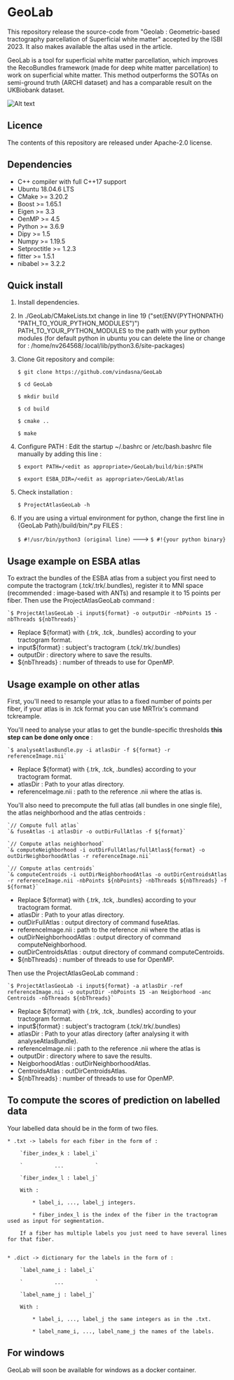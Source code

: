 # GeoLab

This repository release the source-code from "Geolab : Geometric-based  tractography parcellation of Superficial white matter" accepted by the ISBI 2023.
It also makes available the altas used in the article.

GeoLab is a tool for superficial white matter parcellation, which improves the RecoBundles framework (made for deep white matter parcellation) to work on superficial white matter. This method outperforms the SOTAs on semi-ground truth (ARCHI dataset) and has a comparable result on the UKBiobank dataset.

![Alt text](https://github.com/vindasna/GeoLab/blob/main/Pipeline.png "Pipeline")


## Licence

The contents of this repository are released under Apache-2.0 license.

## Dependencies

- C++ compiler with full C++17 support
- Ubuntu 18.04.6 LTS
- CMake >= 3.20.2
- Boost >= 1.65.1
- Eigen >= 3.3
- OenMP >= 4.5
- Python >= 3.6.9
- Dipy >= 1.5
- Numpy >= 1.19.5
- Setproctitle >= 1.2.3
- fitter >= 1.5.1
- nibabel >= 3.2.2

## Quick install

1. Install dependencies.
2. In ./GeoLab/CMakeLists.txt change in line 19 ("set(ENV{PYTHONPATH} "PATH_TO_YOUR_PYTHON_MODULES")") PATH_TO_YOUR_PYTHON_MODULES to the path with your python modules (for default python in ubuntu you can delete the line or change for : /home/nv264568/.local/lib/python3.6/site-packages)
3. Clone Git repository and compile:

   `$ git clone https://github.com/vindasna/GeoLab`
   
   `$ cd GeoLab`
   
   `$ mkdir build`
   
   `$ cd build`
   
   `$ cmake ..`
   
   `$ make`
   

4. Configure PATH :
   Edit the startup ~/.bashrc or /etc/bash.bashrc file manually by adding this line :
   
   `$ export PATH=/<edit as appropriate>/GeoLab/build/bin:$PATH`
   
   `$ export ESBA_DIR=/<edit as appropriate>/GeoLab/Atlas`

5. Check installation :
 
   `$ ProjectAtlasGeoLab -h`

6. If you are using a virtual environment for python, change the first line in {GeoLab Path}/build/bin/*.py FILES :
   
   `$ #!/usr/bin/python3 (original line)`    --->    `$ #!{your python binary}`     
 

## Usage example on ESBA atlas

To extract the bundles of the ESBA atlas from a subject you first need to compute the tractogram (.tck/.trk/.bundles), register it to MNI space (recommended : image-based with ANTs) and resample it to 15 points per fiber. Then use the ProjectAtlasGeoLab command :

    `$ ProjectAtlasGeoLab -i input${format} -o outputDir -nbPoints 15 -nbThreads ${nbThreads}` 

* Replace ${format} with {.trk, .tck, .bundles} according to your tractogram format.
* input${format} : subject's tractogram (.tck/.trk/.bundles)
* outputDir : directory where to save the results.
* ${nbThreads} : number of threads to use for OpenMP.
 

## Usage example on other atlas

First, you'll need to resample your atlas to a fixed number of points per fiber, if your atlas is in .tck format you can use MRTrix's command tckreample.

You'll need to analyse your atlas to get the bundle-specific thresholds **this step can be done only once** :

    `$ analyseAtlasBundle.py -i atlasDir -f ${format} -r referenceImage.nii`

* Replace ${format} with {.trk, .tck, .bundles} according to your tractogram format.
* atlasDir : Path to your atlas directory.
* referenceImage.nii : path to the reference .nii where the atlas is.


You'll also need to precompute the full atlas (all bundles in one single file), the atlas neighborhood and the atlas centroids :

    `// Compute full atlas`
    `& fuseAtlas -i atlasDir -o outDirFullAtlas -f ${format}`

    `// Compute atlas neighborhood`
    `& computeNeighborhood -i outDirFullAtlas/fullAtlas${format} -o outDirNeighborhoodAtlas -r referenceImage.nii`

    `// Compute atlas centroids`
    `& computeCentroids -i outDirNeighborhoodAtlas -o outDirCentroidsAtlas -r referenceImage.nii -nbPoints ${nbPoints} -nbThreads ${nbThreads} -f ${format}`
    
* Replace ${format} with {.trk, .tck, .bundles} according to your tractogram format.
* atlasDir : Path to your atlas directory.
* outDirFullAtlas : output directory of command fuseAtlas.
* referenceImage.nii : path to the reference .nii where the atlas is
* outDirNeighborhoodAtlas : output directory of command computeNeighborhood.
* outDirCentroidsAtlas : output directory of command computeCentroids.
* ${nbThreads} : number of threads to use for OpenMP.


Then use the ProjectAtlasGeoLab command :

    `$ ProjectAtlasGeoLab -i input${format} -a atlasDir -ref referenceImage.nii -o outputDir -nbPoints 15 -an Neigborhood -anc Centroids -nbThreads ${nbThreads}`


* Replace ${format} with {.trk, .tck, .bundles} according to your tractogram format.
* input${format} : subject's tractogram (.tck/.trk/.bundles)
* atlasDir : Path to your atlas directory (after analysing it with analyseAtlasBundle).
* referenceImage.nii : path to the reference .nii where the atlas is
* outputDir : directory where to save the results.
* NeigborhoodAtlas : outDirNeighborhoodAtlas.
* CentroidsAtlas : outDirCentroidsAtlas.
* ${nbThreads} : number of threads to use for OpenMP.


## To compute the scores of prediction on labelled data

Your labelled data should be in the form of two files.

    * .txt -> labels for each fiber in the form of :
    
        `fiber_index_k : label_i`
        
        `          ...          `
        
        `fiber_index_l : label_j`
        
        With : 
        
            * label_i, ..., label_j integers.
            
            * fiber_index_l is the index of the fiber in the tractogram used as input for segmentation.
        
        If a fiber has multiple labels you just need to have several lines for that fiber.
        
        
    * .dict -> dictionary for the labels in the form of :
    
        `label_name_i : label_i`
        
        `          ...          `
        
        `label_name_j : label_j`

        With : 
        
            * label_i, ..., label_j the same integers as in the .txt.
            
            * label_name_i, ..., label_name_j the names of the labels.


## For windows

GeoLab will soon be available for windows as a docker container. 
